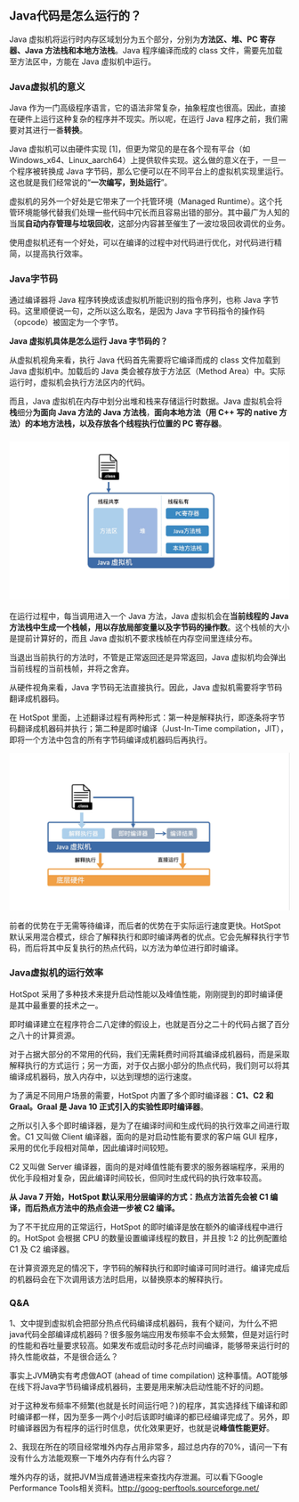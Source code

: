 ## Java代码是怎么运行的？

Java 虚拟机将运行时内存区域划分为五个部分，分别为**方法区、堆、PC 寄存器、Java 方法栈和本地方法栈**。Java 程序编译而成的 class 文件，需要先加载至方法区中，方能在 Java 虚拟机中运行。

### Java虚拟机的意义

Java 作为一门高级程序语言，它的语法非常复杂，抽象程度也很高。因此，直接在硬件上运行这种复杂的程序并不现实。所以呢，在运行 Java 程序之前，我们需要对其进行一番**转换**。

Java 虚拟机可以由硬件实现 [1]，但更为常见的是在各个现有平台（如 Windows_x64、Linux_aarch64）上提供软件实现。这么做的意义在于，一旦一个程序被转换成 Java 字节码，那么它便可以在不同平台上的虚拟机实现里运行。这也就是我们经常说的“**一次编写，到处运行**”。

虚拟机的另外一个好处是它带来了一个托管环境（Managed Runtime）。这个托管环境能够代替我们处理一些代码中冗长而且容易出错的部分。其中最广为人知的当属**自动内存管理与垃圾回收**，这部分内容甚至催生了一波垃圾回收调优的业务。

使用虚拟机还有一个好处，可以在编译的过程中对代码进行优化，对代码进行精简，以提高执行效率。

### Java字节码

通过编译器将 Java 程序转换成该虚拟机所能识别的指令序列，也称 Java 字节码。这里顺便说一句，之所以这么取名，是因为 Java 字节码指令的操作码（opcode）被固定为一个字节。

**Java 虚拟机具体是怎么运行 Java 字节码的？**

从虚拟机视角来看，执行 Java 代码首先需要将它编译而成的 class 文件加载到 Java 虚拟机中。加载后的 Java 类会被存放于方法区（Method Area）中。实际运行时，虚拟机会执行方法区内的代码。

而且，Java 虚拟机在内存中划分出堆和栈来存储运行时数据。Java 虚拟机会将**栈**细分**为面向 Java 方法的 Java 方法栈**，**面向本地方法（用 C++ 写的 native 方法）的本地方法栈，以及存放各个线程执行位置的 PC 寄存器**。

### ![jvm001_01](assets/jvm001_01.JPG)

在运行过程中，每当调用进入一个 Java 方法，Java 虚拟机会在**当前线程的 Java 方法栈中生成一个栈帧，用以存放局部变量以及字节码的操作数**。这个栈帧的大小是提前计算好的，而且 Java 虚拟机不要求栈帧在内存空间里连续分布。

当退出当前执行的方法时，不管是正常返回还是异常返回，Java 虚拟机均会弹出当前线程的当前栈帧，并将之舍弃。

从硬件视角来看，Java 字节码无法直接执行。因此，Java 虚拟机需要将字节码翻译成机器码。

在 HotSpot 里面，上述翻译过程有两种形式：第一种是解释执行，即逐条将字节码翻译成机器码并执行；第二种是即时编译（Just-In-Time compilation，JIT），即将一个方法中包含的所有字节码编译成机器码后再执行。

![jvm001_02](assets/jvm001_02.JPG)

前者的优势在于无需等待编译，而后者的优势在于实际运行速度更快。HotSpot 默认采用混合模式，综合了解释执行和即时编译两者的优点。它会先解释执行字节码，而后将其中反复执行的热点代码，以方法为单位进行即时编译。

### Java虚拟机的运行效率

HotSpot 采用了多种技术来提升启动性能以及峰值性能，刚刚提到的即时编译便是其中最重要的技术之一。

即时编译建立在程序符合二八定律的假设上，也就是百分之二十的代码占据了百分之八十的计算资源。

对于占据大部分的不常用的代码，我们无需耗费时间将其编译成机器码，而是采取解释执行的方式运行；另一方面，对于仅占据小部分的热点代码，我们则可以将其编译成机器码，放入内存中，以达到理想的运行速度。

为了满足不同用户场景的需要，HotSpot 内置了多个即时编译器：**C1、C2 和 Graal。Graal 是 Java 10 正式引入的实验性即时编译器**。

之所以引入多个即时编译器，是为了在编译时间和生成代码的执行效率之间进行取舍。C1 又叫做 Client 编译器，面向的是对启动性能有要求的客户端 GUI 程序，采用的优化手段相对简单，因此编译时间较短。

C2 又叫做 Server 编译器，面向的是对峰值性能有要求的服务器端程序，采用的优化手段相对复杂，因此编译时间较长，但同时生成代码的执行效率较高。

**从 Java 7 开始，HotSpot 默认采用分层编译的方式：热点方法首先会被 C1 编译，而后热点方法中的热点会进一步被 C2 编译。**

为了不干扰应用的正常运行，HotSpot 的即时编译是放在额外的编译线程中进行的。HotSpot 会根据 CPU 的数量设置编译线程的数目，并且按 1:2 的比例配置给 C1 及 C2 编译器。

在计算资源充足的情况下，字节码的解释执行和即时编译可同时进行。编译完成后的机器码会在下次调用该方法时启用，以替换原本的解释执行。

### Q&A

1、文中提到虚拟机会把部分热点代码编译成机器码，我有个疑问，为什么不把java代码全部编译成机器码？很多服务端应用发布频率不会太频繁，但是对运行时的性能和吞吐量要求较高。如果发布或启动时多花点时间编译，能够带来运行时的持久性能收益，不是很合适么？

事实上JVM确实有考虑做AOT (ahead of time compilation) 这种事情。AOT能够在线下将Java字节码编译成机器码，主要是用来解决启动性能不好的问题。

对于这种发布频率不频繁(也就是长时间运行吧？)的程序，其实选择线下编译和即时编译都一样，因为至多一两个小时后该即时编译的都已经编译完成了。另外，即时编译器因为有程序的运行时信息，优化效果更好，也就是说**峰值性能更好**。

2、我现在所在的项目经常堆外内存占用非常多，超过总内存的70%，请问一下有没有什么方法能观察一下堆外内存有什么内容？

堆外内存的话，就把JVM当成普通进程来查找内存泄漏。可以看下Google Performance Tools相关资料。http://goog-perftools.sourceforge.net/

